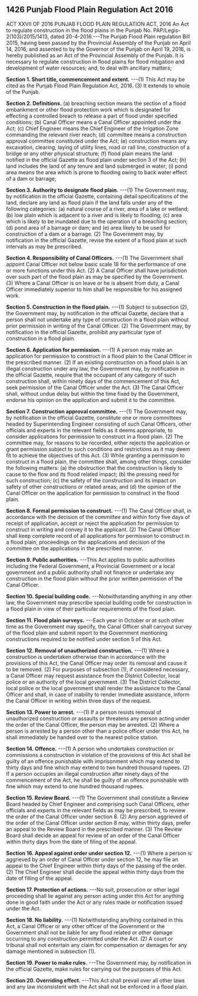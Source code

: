 ## 1426 Punjab Flood Plain Regulation Act 2016
 
ACT XXVII OF 2016
PUNJAB FLOOD PLAIN REGULATION ACT, 2016
An Act to regulate construction in the flood plains in the Punjab
No. PAP/Legis-2(103)/2015/1413, dated 20-4-2016.---The Punjab Flood Plain regulation Bill 2015, having been passed by the Provincial Assembly of the Punjab on April 14, 2016, and assented to by the Governor of the Punjab on April 19, 2016, is hereby published as an Act of the Provincial Assembly of the Punjab.
It is necessary to regulate construction in flood plains for flood mitigation and development of water resources; and, to deal with ancillary matters;


**Section 1. Short title, commencement and extent.**
---(1) This Act may be cited as the Punjab Flood Plain Regulation Act, 2016.
   (3) It extends to whole of the Punjab.

 
**Section 2. Definitions.**
(a) breaching section means the section of a flood embankment or other flood protection work which is designated for effecting a controlled breach to release a part of flood under specified conditions;
(b) Canal Officer means a Canal Officer appointed under the Act;
(c) Chief Engineer means the Chief Engineer of the Irrigation Zone commanding the relevant river reach;
(d) committee means a construction approval committee constituted under the Act;
(e) construction means any excavation, clearing, laying of utility lines, road or rail line, construction of a bridge or any other physical structure;
(f) flood plain means the land notified in the official Gazette as flood plain under section 3 of the Act;
(h) land includes the land of any tenure and land submerged in water;
(i) pond area means the area which is prone to flooding owing to back water effect of a dam or barrage;

 

**Section 3. Authority to designate flood plain.**
---(1) The Government may, by notification in the official Gazette, containing detail specifications of the land, declare any land as flood plain if the land falls under any of the following categories:
   (a) natural course of a river, area of a lake or wetland;
   (b) low plain which is adjacent to a river and is likely to flooding;
   (c) area which is likely to be inundated due to the operation of a breaching section;
   (d) pond area of a barrage or dam; and
   (e) area likely to be used for construction of a dam or a barrage.
   (2) The Government may, by notification in the official Gazette, revise the extent of a flood plain at such intervals as may be prescribed.

 

**Section 4. Responsibility of Canal Officers.**
---(1) The Government shall appoint Canal Officer not below basic scale 18 for the performance of one or more functions under this Act.
   (2) A Canal Officer shall have jurisdiction over such part of the flood plain as may be specified by the Government.
   (3) Where a Canal Officer is on leave or he is absent from duty, a Canal Officer immediately superior to him shall be responsible for his assigned work.

 

**Section 5. Construction in the flood plain.**
---(1) Subject to subsection (2), the Government may, by notification in the official Gazette, declare that a person shall not undertake any type of construction in a flood plain without prior permission in writing of the Canal Officer.
   (2) The Government may, by notification in the official Gazette, prohibit any particular type of construction in a flood plain.

 

**Section 6. Application for permission.**
---(1) A person may make an application for permission to construct in a flood plain to the Canal Officer in the prescribed manner.
   (2) If an existing construction on a flood plain is an illegal construction under any law, the Government may, by notification in the official Gazette, require that the occupant of any category of such construction shall, within ninety days of the commencement of this Act, seek permission of the Canal Officer under the Act.
   (3) The Canal Officer shall, without undue delay but within the time fixed by the Government, endorse his opinion on the application and submit it to the committee.

 

**Section 7. Construction approval committee.**
---(1) The Government may, by notification in the official Gazette, constitute one or more committees headed by Superintending Engineer consisting of such Canal Officers, other officials and experts in the relevant fields as it deems appropriate, to consider applications for permission to construct in a flood plain.
   (2) The committee may, for reasons to be recorded, either rejects the application or grant permission subject to such conditions and restrictions as it may deem fit to achieve the objectives of this Act.
   (3) While granting a permission to construct in a flood plain, the committee shall, among other things, consider the following matters:
   (a) the obstruction that the construction is likely to cause to the flow and its flood related impact;
   (b) the pressing need for such construction;
   (c) the safety of the construction and its impact on safety of other constructions or related areas; and
   (d) the opinion of the Canal Officer on the application for permission to construct in the flood plain.

 

**Section 8. Formal permission to construct.**
---(1) The Canal Officer shall, in accordance with the decision of the committee and within forty five days of receipt of application, accept or reject the application for permission to construct in writing and convey it to the applicant.
   (2) The Canal Officer shall keep complete record of all applications for permission to construct in a flood plain, proceedings on the applications and decision of the committee on the applications in the prescribed manner.

 

**Section 9. Public authorities.**
---This Act applies to public authorities including the Federal Government, a Provincial Government or a local government and a public authority shall not finance or undertake any construction in the flood plain without the prior written permission of the Canal Officer.

 

**Section 10. Special building code.**
---Notwithstanding anything in any other law, the Government may prescribe special building code for construction in a flood plain in view of their particular requirements of the flood plain.

 

**Section 11. Flood plain surveys.**
---Each year in October or at such other time as the Government may specify, the Canal Officer shall carryout survey of the flood plain and submit report to the Government mentioning constructions required to be notified under section 5 of this Act.

 

**Section 12. Removal of unauthorized construction.**
---(1) Where a construction is undertaken otherwise than in accordance with the provisions of this Act, the Canal Officer may order its removal and cause it to be removed.
    (2) For purposes of subsection (1), if considered necessary, a Canal Officer may request assistance from the District Collector, local police or an authority of the local government.
    (3) The District Collector, local police or the local government shall render the assistance to the Canal Officer and shall, in case of inability to render immediate assistance, inform the Canal Officer in writing within three days of the request.

 

**Section 13. Power to arrest.**
---(1) If a person resists removal of unauthorized construction or assaults or threatens any person acting under the order of the Canal Officer, the person may be arrested.
    (2) Where a person is arrested by a person other than a police officer under this Act, he shall immediately be handed over to the nearest police station.

 

**Section 14. Offence.**
---(1) A person who undertakes construction or commissions a construction in violation of the provisions of this Act shall be guilty of an offence punishable with imprisonment which may extend to thirty days and fine which may extend to two hundred thousand rupees.
    (2) If a person occupies an illegal construction after ninety days of the commencement of the Act, he shall be guilty of an offence punishable with fine which may extend to one hundred thousand rupees.

 

**Section 15. Review Board.**
---(1) The Government shall constitute a Review Board headed by Chief Engineer and comprising such Canal Officers, other officials and experts in the relevant fields as may be prescribed, to review the order of the Canal Officer under section 8.
    (2) Any person aggrieved of the order of the Canal Officer under section 8 may, within thirty days, prefer an appeal to the Review Board in the prescribed manner.
    (3) The Review Board shall decide an appeal for review of an order of the Canal Officer within thirty days from the date of filing of the appeal.

 

**Section 16. Appeal against order under section 12.**
---(1) Where a person is aggrieved by an order of Canal Officer under section 12, he may file an appeal to the Chief Engineer within thirty days of the passing of the order.
    (2) The Chief Engineer shall decide the appeal within thirty days from the date of filling of the appeal.

 

**Section 17. Protection of actions.**
---No suit, prosecution or other legal proceeding shall lie against any person acting under this Act for anything done in good faith under the Act or any rules made or notification issued under the Act.

 

**Section 18. No liability.**
---(1) Notwithstanding anything contained in this Act, a Canal Officer or any other officer of the Government or the Government shall not be liable for any flood related or other damage occurring to any construction permitted under the Act.
    (2) A court or tribunal shall not entertain any claim for compensation or damages for any damage mentioned in subsection (1).

 

**Section 19. Power to make rules.**
---The Government may, by notification in the official Gazette, make rules for carrying out the purposes of this Act.

 

**Section 20. Overriding effect.**
---This Act shall prevail over all other laws and any law inconsistent with the Act shall not be enforced in a flood plain.

